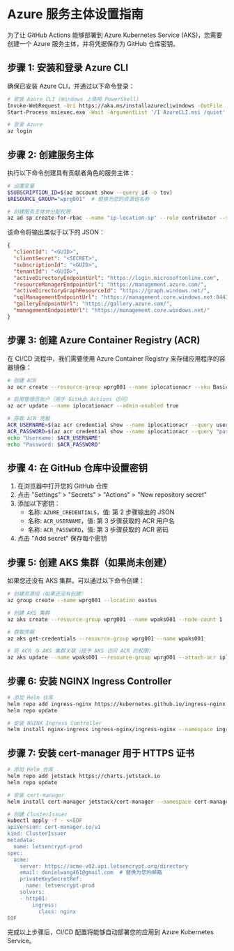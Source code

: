 # Azure 服务主体设置指南

为了让 GitHub Actions 能够部署到 Azure Kubernetes Service (AKS)，您需要创建一个 Azure 服务主体，并将凭据保存为 GitHub 仓库密钥。

## 步骤 1: 安装和登录 Azure CLI

确保已安装 Azure CLI，并通过以下命令登录：

```bash
# 安装 Azure CLI (Windows 上使用 PowerShell)
Invoke-WebRequest -Uri https://aka.ms/installazurecliwindows -OutFile .\AzureCLI.msi
Start-Process msiexec.exe -Wait -ArgumentList '/I AzureCLI.msi /quiet'

# 登录 Azure
az login
```

## 步骤 2: 创建服务主体

执行以下命令创建具有贡献者角色的服务主体：

```bash
# 设置变量
$SUBSCRIPTION_ID=$(az account show --query id -o tsv)
$RESOURCE_GROUP="wprg001"  # 替换为您的资源组名称

# 创建服务主体并分配权限
az ad sp create-for-rbac --name "ip-location-sp" --role contributor --scopes /subscriptions/$SUBSCRIPTION_ID/resourceGroups/$RESOURCE_GROUP --sdk-auth
```

该命令将输出类似于以下的 JSON：

```json
{
  "clientId": "<GUID>",
  "clientSecret": "<SECRET>",
  "subscriptionId": "<GUID>",
  "tenantId": "<GUID>",
  "activeDirectoryEndpointUrl": "https://login.microsoftonline.com",
  "resourceManagerEndpointUrl": "https://management.azure.com/",
  "activeDirectoryGraphResourceId": "https://graph.windows.net/",
  "sqlManagementEndpointUrl": "https://management.core.windows.net:8443/",
  "galleryEndpointUrl": "https://gallery.azure.com/",
  "managementEndpointUrl": "https://management.core.windows.net/"
}
```

## 步骤 3: 创建 Azure Container Registry (ACR)

在 CI/CD 流程中，我们需要使用 Azure Container Registry 来存储应用程序的容器镜像：

```bash
# 创建 ACR
az acr create --resource-group wprg001 --name iplocationacr --sku Basic

# 启用管理员账户（用于 GitHub Actions 访问）
az acr update --name iplocationacr --admin-enabled true

# 获取 ACR 凭据
ACR_USERNAME=$(az acr credential show --name iplocationacr --query username -o tsv)
ACR_PASSWORD=$(az acr credential show --name iplocationacr --query "passwords[0].value" -o tsv)
echo "Username: $ACR_USERNAME"
echo "Password: $ACR_PASSWORD"
```

## 步骤 4: 在 GitHub 仓库中设置密钥

1. 在浏览器中打开您的 GitHub 仓库
2. 点击 "Settings" > "Secrets" > "Actions" > "New repository secret"
3. 添加以下密钥：
   - 名称: `AZURE_CREDENTIALS`，值: 第 2 步骤输出的 JSON
   - 名称: `ACR_USERNAME`，值: 第 3 步骤获取的 ACR 用户名
   - 名称: `ACR_PASSWORD`，值: 第 3 步骤获取的 ACR 密码
4. 点击 "Add secret" 保存每个密钥

## 步骤 5: 创建 AKS 集群（如果尚未创建）

如果您还没有 AKS 集群，可以通过以下命令创建：

```bash
# 创建资源组（如果还没有创建）
az group create --name wprg001 --location eastus

# 创建 AKS 集群
az aks create --resource-group wprg001 --name wpaks001 --node-count 1 --enable-addons monitoring --generate-ssh-keys --node-vm-size Standard_B2s

# 获取凭据
az aks get-credentials --resource-group wprg001 --name wpaks001

# 将 ACR 与 AKS 集群关联（授予 AKS 访问 ACR 的权限）
az aks update --name wpaks001 --resource-group wprg001 --attach-acr iplocationacr
```

## 步骤 6: 安装 NGINX Ingress Controller

```bash
# 添加 Helm 仓库
helm repo add ingress-nginx https://kubernetes.github.io/ingress-nginx
helm repo update

# 安装 NGINX Ingress Controller
helm install nginx-ingress ingress-nginx/ingress-nginx --namespace ingress-basic --create-namespace
```

## 步骤 7: 安装 cert-manager 用于 HTTPS 证书

```bash
# 添加 Helm 仓库
helm repo add jetstack https://charts.jetstack.io
helm repo update

# 安装 cert-manager
helm install cert-manager jetstack/cert-manager --namespace cert-manager --create-namespace --set installCRDs=true

# 创建 ClusterIssuer
kubectl apply -f - <<EOF
apiVersion: cert-manager.io/v1
kind: ClusterIssuer
metadata:
  name: letsencrypt-prod
spec:
  acme:
    server: https://acme-v02.api.letsencrypt.org/directory
    email: danielwang461@gmail.com  # 替换为您的邮箱
    privateKeySecretRef:
      name: letsencrypt-prod
    solvers:
    - http01:
        ingress:
          class: nginx
EOF
```

完成以上步骤后，CI/CD 配置将能够自动部署您的应用到 Azure Kubernetes Service。
